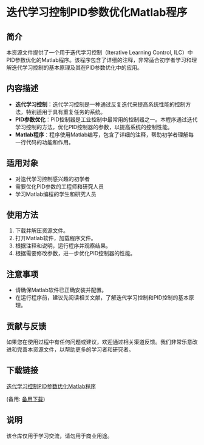 # 迭代学习控制PID参数优化Matlab程序

## 简介
本资源文件提供了一个用于迭代学习控制（Iterative Learning Control, ILC）中PID参数优化的Matlab程序。该程序包含了详细的注释，非常适合初学者学习和理解迭代学习控制的基本原理及其在PID参数优化中的应用。

## 内容描述
- **迭代学习控制**：迭代学习控制是一种通过反复迭代来提高系统性能的控制方法，特别适用于具有重复任务的系统。
- **PID参数优化**：PID控制器是工业控制中最常用的控制器之一。本程序通过迭代学习控制的方法，优化PID控制器的参数，以提高系统的控制性能。
- **Matlab程序**：程序使用Matlab编写，包含了详细的注释，帮助初学者理解每一行代码的功能和作用。

## 适用对象
- 对迭代学习控制感兴趣的初学者
- 需要优化PID参数的工程师和研究人员
- 学习Matlab编程的学生和研究人员

## 使用方法
1. 下载并解压资源文件。
2. 打开Matlab软件，加载程序文件。
3. 根据注释和说明，运行程序并观察结果。
4. 根据需要修改参数，进一步优化PID控制器的性能。

## 注意事项
- 请确保Matlab软件已正确安装并配置。
- 在运行程序前，建议先阅读相关文献，了解迭代学习控制和PID控制的基本原理。

## 贡献与反馈
如果您在使用过程中有任何问题或建议，欢迎通过相关渠道反馈。我们非常乐意改进和完善本资源文件，以帮助更多的学习者和研究者。

## 下载链接
[迭代学习控制PID参数优化Matlab程序](https://pan.quark.cn/s/f96694a8c514) 

(备用: [备用下载](https://pan.baidu.com/s/192pZLuH7NUPc3cPkkeK_nw?pwd=1234))

## 说明

该仓库仅用于学习交流，请勿用于商业用途。

